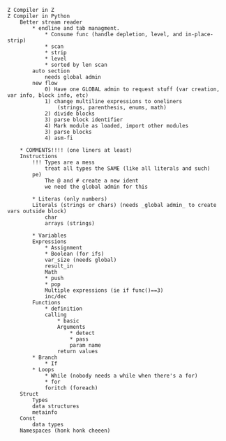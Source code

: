 	Z Compiler in Z
	Z Compiler in Python
		Better stream reader
			* endline and tab managment. 
				* Consume func (handle depletion, level, and in-place-strip)
				* scan
				* strip
				* level
				* sorted by len scan
			auto section
				needs global admin
			new flow
				0) Have one GLOBAL admin to request stuff (var creation, var info, block info, etc)
				1) change multiline expressions to oneliners
					(strings, parenthesis, enums, math)
				2) divide blocks
				3) parse block identifier
				4) Mark module as loaded, import other modules
				3) parse blocks
				4) asm-fi
				
		* COMMENTS!!!! (one liners at least)
		Instructions
			!!! Types are a mess
				treat all types the SAME (like all literals and such)
			pe)
				The @ and # create a new ident
				we need the global admin for this
			
			* Literas (only numbers)
			Literals (strings or chars) (needs _global admin_ to create vars outside block)
				char 
				arrays (strings)
			
			* Variables
			Expressions
				* Assignment
				* Boolean (for ifs)
				var_size (needs global)
				result_in
				Math
				* push
				* pop
				Multiple expressions (ie if func()==3)
				inc/dec
			Functions
				* definition
				calling
					* basic
					Arguments
						* detect
						* pass
						param name
					return values
			* Branch
				* If
			* Loops
				* While (nobody needs a while when there's a for)
				* for
				foritch (foreach)
		Struct
			Types
			data structures
			metainfo
		Const
			data types
		Namespaces (honk honk cheeen)